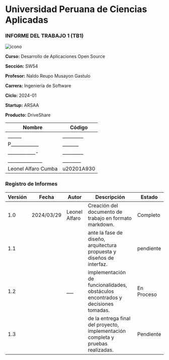 # Universidad Peruana de Ciencias Aplicadas  

### INFORME DEL TRABAJO 1 (TB1)
![icono](https://github.com/AplicacionesWeb-grupo3/informe/assets/89095594/c3ec4c0c-87fa-40de-b014-ed7690cf4e0a)

**Curso:** Desarrollo de Aplicaciones Open Source

**Sección:** SW54

**Profesor:** Naldo Reupo Musayon Gastulo

**Carrera:** Ingeniería de Software

**Ciclo:** 2024-01

**Startup:** ARSAA

**Producto:** DriveShare



| Nombre                            | Código       |
|-----------------------------------|--------------|
| ______| _________   |
| P____________ | _______ |
| ____________-| _________ |
| _______________        | ________   |
| Leonel Alfaro Cumba         | u20201A930   |


### Registro de Informes

| Versión   | Fecha       | Autor      | Descripción                                                                                      | Estado    |
|-----------|-------------|------------|--------------------------------------------------------------------------------------------------|-----------|
| 1.0       |  2024/03/29| Leonel Alfaro | Creación del documento de trabajo en formato markdown. | Completo  |
| 1.1       |    | |ante la fase de diseño, arquitectura propuesta y diseños de interfaz.               | pendiente  |
| 1.2       |      | ___ |implementación de funcionalidades, obstáculos encontrados y decisiones tomadas.     | En Proceso|
| 1.3       |      | |de la entrega final del proyecto, implementación completa y pruebas realizadas.    | Pendiente |

